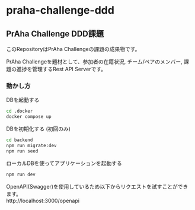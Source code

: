 # praha-challenge-ddd

## PrAha Challenge DDD課題

このRepositoryはPrAha Challengeの課題の成果物です。  

PrAha Challengeを題材として、参加者の在籍状況, チーム/ペアのメンバー, 課題の進捗を管理するRest API Serverです。  

### 動かし方

DBを起動する

``` sh
cd .docker
docker compose up
```

DBを初期化する (初回のみ)

``` sh
cd backend
npm run migrate:dev
npm run seed
```

ローカルDBを使ってアプリケーションを起動する

``` sh
npm run dev
```

OpenAPI(Swagger)を使用しているため以下からリクエストを試すことができます。  
http://localhost:3000/openapi
